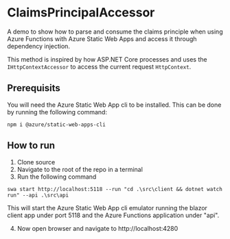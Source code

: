 # ClaimsPrincipalAccessor
A demo to show how to parse and consume the claims principle when using Azure Functions with Azure Static Web Apps and access it through dependency injection.

This method is inspired by how ASP.NET Core processes and uses the `IHttpContextAccessor` to access the current request `HttpContext`.

## Prerequisits

You will need the Azure Static Web App cli to be installed. This can be done by running the following command:

`npm i @azure/static-web-apps-cli`

## How to run

1. Clone source
2. Navigate to the root of the repo in a terminal
3. Run the following command

`swa start http://localhost:5118 --run "cd .\src\client && dotnet watch run" --api .\src\api`

This will start the Azure Static Web App cli emulator running the blazor client app under port 5118 and the Azure Functions application under "api".

4. Now open browser and navigate to http://localhost:4280
